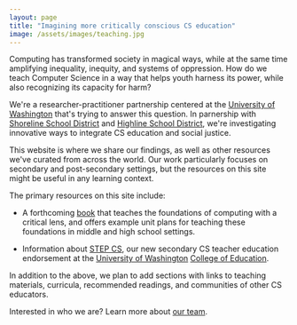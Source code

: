 ```yaml
---
layout: page
title: "Imagining more critically conscious CS education"
image: /assets/images/teaching.jpg
---
```


Computing has transformed society in magical ways, while at the same time amplifying inequality, inequity, and systems of oppression. How do we teach Computer Science in a way that helps youth harness its power, while also recognizing its capacity for harm?

We're a researcher-practitioner partnership  centered at the [University of Washington](https://www.washington.edu) that's trying to answer this question. In parnership with [Shoreline School District](https://www.shorelineschools.org) and [Highline School District](http://highlineschools.org), we're investigating innovative ways to integrate CS education and social justice. 

This website is where we share our findings, as well as other resources we've curated from across the world. Our work particularly focuses on secondary and post-secondary settings, but the resources on this site might be useful in any learning context.

The primary resources on this site include:

* A forthcoming [book](book/) that teaches the foundations of computing with a critical lens, and offers example unit plans for teaching these foundations in middle and high school settings.

* Information about [STEP CS](program/), our new secondary CS teacher education endorsement at the [University of Washington](http://uw.edu) [College of Education](http://education.uw.edu).

In addition to the above, we plan to add sections with links to teaching materials, curricula, recommended readings, and communities of other CS educators.

Interested in who we are? Learn more about [our team](about/).